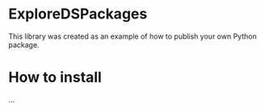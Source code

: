 # ExploreDSPackages
This library was created as an example of how to publish your own Python package.

# How to install
...